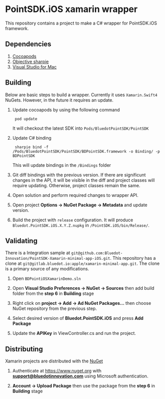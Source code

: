 # PointSDK.iOS xamarin wrapper
This repository contains a project to make a C# wrapper for PointSDK.iOS framework.

## Dependencies
1. [Cocoapods](https://cocoapods.org)
2. [Objective sharpie](https://docs.microsoft.com/en-us/xamarin/cross-platform/macios/binding/objective-sharpie/)
3. [Visual Studio for Mac](https://visualstudio.microsoft.com/vs/mac/)

## Building
Below are basic steps to build a wrapper. Currently it uses `Xamarin.Swift4` NuGets. However, in the future it requires an update.

1. Update cocoapods by using the following command
    
        pod update

    It will checkout the latest SDK into `Pods/BluedotPointSDK/PointSDK`

2. Update C# binding

        sharpie bind -f /Pods/BluedotPointSDK/PointSDK/BDPointSDK.framework -o Binding/ -p BDPointSDK

    This will update bindings in the `/Bindings` folder

3. Git diff bindings with the previous version. If there are significunt changes in the API, it will be visible in the diff and project classes will require updating. Otherwise, project classes remain the same.

4. Open solution and perform required changes to wrapper API.

5. Open project **Options -> NuGet Package -> Metadata** and update version.

6. Build the project with `release` configuration. It will produce `Bluedot.PointSDK.iOS.X.Y.Z.nupkg` in `/PointSDK.iOS/bin/Release/`.

## Validating
There is a Integration sample at `git@github.com:Bluedot-Innovation/PointSDK-Xamarin-minimal-app-iOS.git`. This repository has a clone at `git@gitlab.bluedot.io:apple/xamarin-minimal-app.git`. The clone is a primary source of any modifications.

1. Open `BDPointiOSXamarinDemo.sln`

2. Open **Visual Studio Preferences -> NuGet -> Sources** then add build folder from the **step 6** in **Building** stage

3. Right click on **project -> Add -> Ad NuGet Packages...** then choose NuGet repository from the previous step.

4. Select desired version of **Bluedot.PointSDK.iOS** and press **Add Package**

5. Update the **APIKey** in ViewController.cs and run the project.

## Distributing
Xamarin projects are distributed with the [NuGet](https://www.nuget.org)

1. Authenticate at https://www.nuget.org with **support@bluedotinnovation.com** using Microsoft authentication.

2. **Account -> Upload Package** then use the package from the **step 6** in **Building** stage